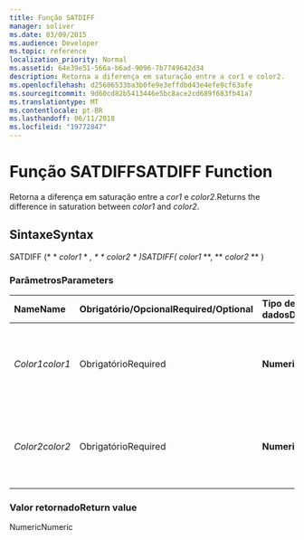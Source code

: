 ```yaml
---
title: Função SATDIFF
manager: soliver
ms.date: 03/09/2015
ms.audience: Developer
ms.topic: reference
localization_priority: Normal
ms.assetid: 64e39e51-566a-b6ad-9096-7b7749642d34
description: Retorna a diferença em saturação entre a cor1 e color2.
ms.openlocfilehash: d25606533ba3b0fe9e3effdbd43e4efe9cf63afe
ms.sourcegitcommit: 9d60cd82b5413446e5bc8ace2cd689f683fb41a7
ms.translationtype: MT
ms.contentlocale: pt-BR
ms.lasthandoff: 06/11/2018
ms.locfileid: "19772847"
---
```

# <a name="satdiff-function"></a><span data-ttu-id="fbef8-103">Função SATDIFF</span><span class="sxs-lookup"><span data-stu-id="fbef8-103">SATDIFF Function</span></span>

<span data-ttu-id="fbef8-104">Retorna a diferença em saturação entre a _cor1_ e _color2_.</span><span class="sxs-lookup"><span data-stu-id="fbef8-104">Returns the difference in saturation between  _color1_ and  _color2_.</span></span>
  
## <a name="syntax"></a><span data-ttu-id="fbef8-105">Sintaxe</span><span class="sxs-lookup"><span data-stu-id="fbef8-105">Syntax</span></span>

<span data-ttu-id="fbef8-106">SATDIFF (* * *color1* * *, * * *color2* * *)</span><span class="sxs-lookup"><span data-stu-id="fbef8-106">SATDIFF(** *color1* **, ** *color2* ** )</span></span> 
  
### <a name="parameters"></a><span data-ttu-id="fbef8-107">Parâmetros</span><span class="sxs-lookup"><span data-stu-id="fbef8-107">Parameters</span></span>

|<span data-ttu-id="fbef8-108">**Name**</span><span class="sxs-lookup"><span data-stu-id="fbef8-108">**Name**</span></span>|<span data-ttu-id="fbef8-109">**Obrigatório/Opcional**</span><span class="sxs-lookup"><span data-stu-id="fbef8-109">**Required/Optional**</span></span>|<span data-ttu-id="fbef8-110">**Tipo de dados**</span><span class="sxs-lookup"><span data-stu-id="fbef8-110">**Data Type**</span></span>|<span data-ttu-id="fbef8-111">**Descrição**</span><span class="sxs-lookup"><span data-stu-id="fbef8-111">**Description**</span></span>|
|:-----|:-----|:-----|:-----|
| <span data-ttu-id="fbef8-112">_Color1_</span><span class="sxs-lookup"><span data-stu-id="fbef8-112">_color1_</span></span> <br/> |<span data-ttu-id="fbef8-113">Obrigatório</span><span class="sxs-lookup"><span data-stu-id="fbef8-113">Required</span></span>  <br/> |<span data-ttu-id="fbef8-114">**Numeric**</span><span class="sxs-lookup"><span data-stu-id="fbef8-114">**Numeric**</span></span> <br/> |<span data-ttu-id="fbef8-115">O índice de cores do Microsoft Visio ou o valor RGB da primeira cor.</span><span class="sxs-lookup"><span data-stu-id="fbef8-115">The Microsoft Visio color index or RGB value of the first color.</span></span>  <br/> |
| <span data-ttu-id="fbef8-116">_Color2_</span><span class="sxs-lookup"><span data-stu-id="fbef8-116">_color2_</span></span> <br/> |<span data-ttu-id="fbef8-117">Obrigatório</span><span class="sxs-lookup"><span data-stu-id="fbef8-117">Required</span></span>  <br/> |<span data-ttu-id="fbef8-118">**Numeric**</span><span class="sxs-lookup"><span data-stu-id="fbef8-118">**Numeric**</span></span> <br/> |<span data-ttu-id="fbef8-119">O índice de cores do Microsoft Visio ou o valor RGB da segunda cor.</span><span class="sxs-lookup"><span data-stu-id="fbef8-119">The Microsoft Visio color index or RGB value of the second color.</span></span>  <br/> |
   
### <a name="return-value"></a><span data-ttu-id="fbef8-120">Valor retornado</span><span class="sxs-lookup"><span data-stu-id="fbef8-120">Return value</span></span>

<span data-ttu-id="fbef8-121">Numeric</span><span class="sxs-lookup"><span data-stu-id="fbef8-121">Numeric</span></span>
  

